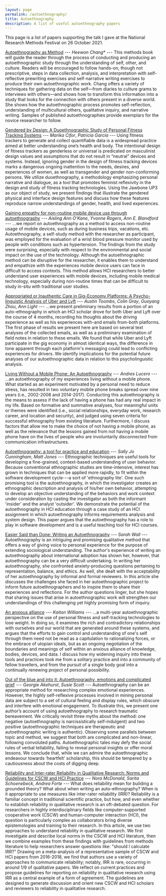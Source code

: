 ```yaml
---
layout: page
permalink: /autoethnography/
title: Autoethnography
description: A list of useful autoethnography papers
---
```


This page is a list of papers supporting the talk I gave at the National Research Methods Festival on 26 October 2021.

[Autoethnography as Method](https://www.routledge.com/Autoethnography-as-Method/Chang/p/book/9781598741230) --- *Heewon Chang** --- This methods book will guide the reader through the process of conducting and producing an autoethnographic study through the understanding of self, other, and culture. Readers will be encouraged to follow hands-on, though not prescriptive, steps in data collection, analysis, and interpretation with self-reflective prewriting exercises and self-narrative writing exercises to produce their own autoethnographic work. Chang offers a variety of techniques for gathering data on the self—from diaries to culture grams to interviews with others—and shows how to transform this information into a study that looks for the connection with others present in a diverse world. She shows how the autoethnographic process promotes self-reflection, understanding of multicultural others, qualitative inquiry, and narrative writing. Samples of published autoethnographies provide exemplars for the novice researcher to follow.

[Gendered by Design: A Duoethnographic Study of Personal Fitness Tracking Systems](https://dl.acm.org/doi/10.1145/3364685) --- *Marika Cifor*, *Patricia Garcia* --- Using fitness trackers to generate and collect quantifiable data is a widespread practice aimed at better understanding one’s health and body. The intentional design of fitness trackers as genderless or universal is predicated on masculinist design values and assumptions that do not result in “neutral” devices and systems. Instead, ignoring gender in the design of fitness tracking devices marks a dangerous ongoing inattention to the needs, desires, and experiences of women, as well as transgender and gender non-conforming persons. We utilize duoethnography, a methodology emphasizing personal narrative and dialogue, as a tool that promotes feminist reflexivity in the design and study of fitness tracking technologies. Using the Jawbone UP3 as our object of study, we present findings that illustrate the gendered physical and interface design features and discuss how these features reproduce narrow understandings of gender, health, and lived experiences.

[Gaining empathy for non-routine mobile device use through autoethnography](https://dl.acm.org/doi/10.1145/2556288.2557179) --- *Aisling Ann O'Kane*, *Yvonne Rogers*, *Ann E. Blandford* --- ...we report on autoethnography as a method to access non-routine usage of mobile devices, such as during business trips, vacations, etc. Autoethnography, a self-study method with the researcher as participant, was employed for the evaluation of a wrist blood pressure monitor used by people with conditions such as hypertension. The findings from the study were surprising, especially with respect to the environmental and social impact on the use of the technology. Although the autoethnographic method can be disruptive for the researcher, it enables them to understand and empathize with the experiences mobile device users can face in difficult to access contexts. This method allows HCI researchers to better understand user experiences with mobile devices, including mobile medical technology, especially during non-routine times that can be difficult to study in-situ with traditional user studies.

[Appropriated or Inauthentic Care in Gig-Economy Platforms: A Psycho-linguistic Analysis of Uber and Lyft](https://dl.acm.org/doi/10.1145/3170427.3188657) --- *Austin Toombs*, *Colin Gray*, *Guoyang Zhou*, *Ann Light* --- ...we present preliminary results from a portion of an auto-ethnography in which an HCI scholar drove for both Uber and Lyft over the course of 4 months, recording his thoughts about the driving experience as well as his experiences with-and emails from-both platforms. The first phase of results we present here are based on several text analyses of the collected emails, as well as a preliminary examination of field notes in relation to these emails. We found that while Uber and Lyft participate in the gig economy in almost identical ways, the difference in tone apparent through each platform's messaging could lead to conflicting experiences for drivers. We identify implications for the potential future analyses of our autoethnographic data in relation to this psycholinguistic analysis.

[Living Without a Mobile Phone: An Autoethnography](https://dl.acm.org/doi/10.1145/3196709.3196731) --- *Andres Lucero* --- ...an autoethnography of my experiences living without a mobile phone. What started as an experiment motivated by a personal need to reduce stress, has resulted in two voluntary mobile phone breaks spread over nine years (i.e., 2002-2008 and 2014-2017). Conducting this autoethnography is the means to assess if the lack of having a phone has had any real impact in my life. Based on formative and summative analyses, four meaningful units or themes were identified (i.e., social relationships, everyday work, research career, and location and security), and judged using seven criteria for successful ethnography from existing literature. Furthermore, I discuss factors that allow me to make the choice of not having a mobile phone, as well as the relevance that the lessons gained from not having a mobile phone have on the lives of people who are involuntarily disconnected from communication infrastructures.

[Autoethnography: a tool for practice and education](https://dl.acm.org/doi/10.1145/1073943.1073944) --- *Sally Jo Cunningham*, *Matt Jones* --- Ethnographic techniques are useful tools for developing a fine-grained, context-based understanding of user behavior. Because conventional ethnographic studies are time-intensive, interest has grown in techniques that can be applied more rapidly, to fit within the software development cycle---a sort of 'ethnography lite'. One such promising tool is the autoethnography, in which the investigator creates an ethnographic description and analysis of his/her own behavior, attempting to develop an objective understanding of the behaviors and work context under consideration by casting the investigator as both the informant 'insider' and the analyst 'outsider'. We demonstrate the potential of the autoethnography in HCI education through a case study of an HCI assignment in which autoethnography informs requirements analysis and system design. This paper argues that the autoethnography has a role to play in software development and is a useful teaching tool for HCI courses.

[Easier Said than Done: Writing an Autoethnography](https://journals.sagepub.com/doi/10.1177/160940690800700103) --- *Sarah Wall* --- Autoethnography is an intriguing and promising qualitative method that offers a way of giving voice to personal experience for the purpose of extending sociological understanding. The author's experience of writing an autoethnography about international adoption has shown her, however, that autoethnography can be a very difficult undertaking. In writing her autoethnography, she confronted anxiety-producing questions pertaining to representation, balance, and ethics. As well, she dealt with the acceptability of her autoethnography by informal and formal reviewers. In this article she discusses the challenges she faced in her autoethnographic project to inform future autoethnographers and to inspire them to share their experiences and reflections. For the author questions linger, but she hopes that sharing issues that arise in autoethnographic work will strengthen our understandings of this challenging yet highly promising form of inquiry.

[An anxious alliance](https://dl.acm.org/doi/10.7146/aahcc.v1i1.21146) --- *Kaiton Williams* --- ...a multi-year autoethnographic perspective on the use of personal fitness and self-tracking technologies to lose weight. In doing so, it examines the rich and contradictory relationships with ourselves and our world that are generated around these systems, and argues that the efforts to gain control and understanding of one's self through them need not be read as a capitulation to rationalizing forces, or the embrace of utopian ideals, but as an ongoing negotiation of the boundaries and meanings of self within an anxious alliance of knowledge, bodies, devices, and data. I discuss how my widening inquiry into these tools and practices took me from a solitary practice and into a community of fellow travellers, and from the pursuit of a single body goal into a continually renewing project of personal possibility.

[Out of the blue and into it: Autoethnography, emotions and complicated grief](https://journals.sagepub.com/doi/full/10.1177/14687941211033456) --- *Georgie Akehurst*, *Susie Scott* --- Autoethnography can be an appropriate method for researching complex emotional experiences. However, the highly self-reflexive processes involved in mining personal data are subject to a set of cultural feeling and display rules, which obscure and interfere with emotional engagement. To illustrate this, we present one author’s account of using autoethnography to research traumatic bereavement. We critically revisit three myths about the method: one negative (autoethnography is narcissistically self-indulgent) and two positive (autoethnographic techniques are therapeutic and autoethnographic writing is authentic). Observing some parallels between topic and method, we suggest that both are complicated and non-linear, following convoluted paths. Autoethnographic tales may defy the social rules of verbal tellability, failing to reveal personal insights or offer moral lessons. We conclude that, while we can admire the autoethnographic endeavour towards ‘heartfelt’ scholarship, this should be tempered by a cautiousness about the costs of digging deep.

[Reliability and Inter-rater Reliability in Qualitative Research: Norms and Guidelines for CSCW and HCI Practice](https://dl.acm.org/doi/10.1145/3359174) --- *Nora McDonald*, *Sarita Schoenebeck*, *Andrea Forte* --- What does reliability mean for building a grounded theory? What about when writing an auto-ethnography? When is it appropriate to use measures like inter-rater reliability (IRR)? Reliability is a familiar concept in traditional scientific practice, but how, and even whether to establish reliability in qualitative research is an oft-debated question. For researchers in highly interdisciplinary fields like computer-supported cooperative work (CSCW) and human-computer interaction (HCI), the question is particularly complex as collaborators bring diverse epistemologies and training to their research. In this article, we use two approaches to understand reliability in qualitative research. We first investigate and describe local norms in the CSCW and HCI literature, then we combine examples from these findings with guidelines from methods literature to help researchers answer questions like: "should I calculate IRR?" Drawing on a meta-analysis of a representative sample of CSCW and HCI papers from 2016-2018, we find that authors use a variety of approaches to communicate reliability; notably, IRR is rare, occurring in around 1/9 of qualitative papers. We reflect on current practices and propose guidelines for reporting on reliability in qualitative research using IRR as a central example of a form of agreement. The guidelines are designed to generate discussion and orient new CSCW and HCI scholars and reviewers to reliability in qualitative research.
